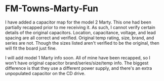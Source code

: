 # FM-Towns-Marty-Fun

I have added a capacitor map for the model 2 Marty. This one had been partially recapped prior to me receiving it. As such, I cannot verify certain details of the original capacitors. Location, capacitance, voltage, and lead spacing are all correct and verified. Original temp rating, size, brand, and series are not. Though the sizes listed aren't verified to be the original, then will fit the board just fine.

I will add model 1 Marty info soon. All of mine have been recapped, so I won't have original capacitor brand/series/size/temp info. The biggest difference is that they use a different power supply, and there's an extra unpopulated capacitor on the CD drive.

